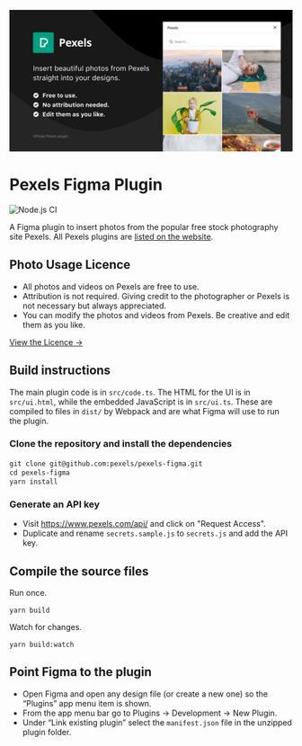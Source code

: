 ![Plugin Cover Art](./assets/figma-cover.png)

# Pexels Figma Plugin

![Node.js CI](https://github.com/pexels/pexels-figma/workflows/Node.js%20CI/badge.svg)

A Figma plugin to insert photos from the popular free stock photography site Pexels. All Pexels plugins are [listed on the website](https://www.pexels.com/pro/).

## Photo Usage Licence

- All photos and videos on Pexels are free to use.
- Attribution is not required. Giving credit to the photographer or Pexels is not necessary but always appreciated.
- You can modify the photos and videos from Pexels. Be creative and edit them as you like.

[View the Licence →](https://www.pexels.com/license/)

## Build instructions

The main plugin code is in `src/code.ts`. The HTML for the UI is in
`src/ui.html`, while the embedded JavaScript is in `src/ui.ts`. These are compiled to files in `dist/` by Webpack and are what Figma will use to run the plugin.

### Clone the repository and install the dependencies

```
git clone git@github.com:pexels/pexels-figma.git
cd pexels-figma
yarn install
```

### Generate an API key

- Visit https://www.pexels.com/api/ and click on "Request Access".
- Duplicate and rename `secrets.sample.js` to `secrets.js` and add the API key.

## Compile the source files

Run once.

```
yarn build
```

Watch for changes.

```
yarn build:watch
```

## Point Figma to the plugin

- Open Figma and open any design file (or create a new one) so the “Plugins” app menu item is shown.
- From the app menu bar go to Plugins → Development → New Plugin.
- Under “Link existing plugin” select the `manifest.json` file in the unzipped plugin folder.

